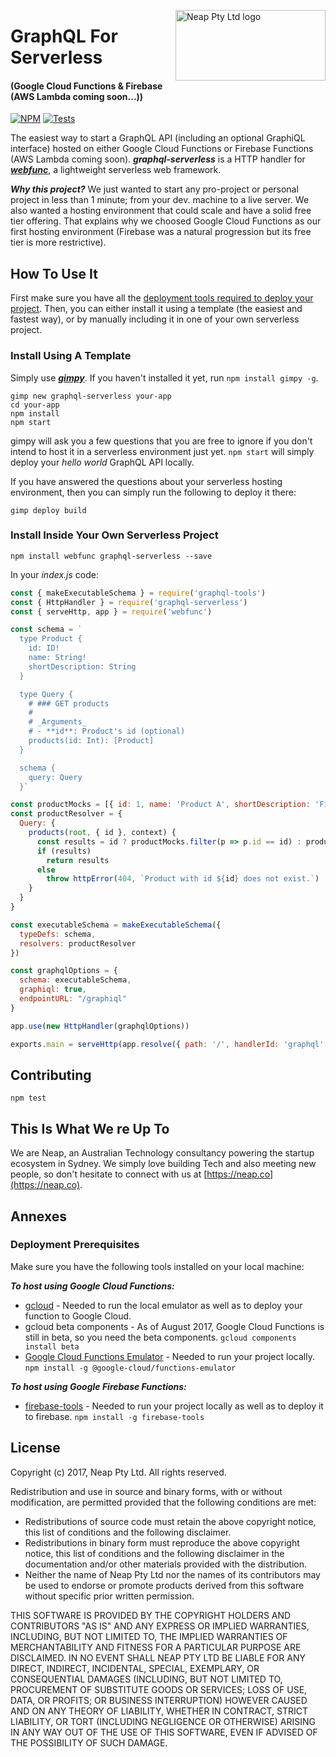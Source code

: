 <a href="https://neap.co" target="_blank"><img src="https://neap.co/img/neap_logo_built_with_love.png" alt="Neap Pty Ltd logo" title="Neap" height="113" width="240" style="float: right" align="right" /></a>

# GraphQL For Serverless
#### (Google Cloud Functions & Firebase (AWS Lambda coming soon...))
[![NPM][1]][2] [![Tests][3]][4]

[1]: https://img.shields.io/npm/v/graphql-serverless.svg?style=flat
[2]: https://www.npmjs.com/package/graphql-serverless
[3]: https://travis-ci.org/nicolasdao/graphql-serverless.svg?branch=master
[4]: https://travis-ci.org/nicolasdao/graphql-serverless

The easiest way to start a GraphQL API (including an optional GraphiQL interface) hosted on either Google Cloud Functions or Firebase Functions (AWS Lambda coming soon). _**graphql-serverless**_ is a HTTP handler for [_**webfunc**_](https://github.com/nicolasdao/webfunc), a lightweight serverless web framework.

_**Why this project?**_ We just wanted to start any pro-project or personal project in less than 1 minute; from your dev. machine to a live server. We also wanted a hosting environment that could scale and have a solid free tier offering. That explains why we choosed Google Cloud Functions as our first hosting environment (Firebase was a natural progression but its free tier is more restrictive).

## How To Use It
First make sure you have all the [deployment tools required to deploy your project](#deployment-prerequisites). Then, you can either install it using a template (the easiest and fastest way), or by manually including it in one of your own serverless project. 
### Install Using A Template
Simply use [_**gimpy**_](https://github.com/nicolasdao/gimpy). If you haven't installed it yet, run ```npm install gimpy -g```.
```
gimp new graphql-serverless your-app 
cd your-app
npm install
npm start
```

gimpy will ask you a few questions that you are free to ignore if you don't intend to host it in a serverless environment just yet. ```npm start``` will simply deploy your _hello world_ GraphQL API locally. 

If you have answered the questions about your serverless hosting environment, then you can simply run the following to deploy it there:
```
gimp deploy build
``` 

### Install Inside Your Own Serverless Project 

```
npm install webfunc graphql-serverless --save
```
In your _index.js_ code:

```js
const { makeExecutableSchema } = require('graphql-tools')
const { HttpHandler } = require('graphql-serverless')
const { serveHttp, app } = require('webfunc')

const schema = `
  type Product {
    id: ID!
    name: String!
    shortDescription: String
  }

  type Query {
    # ### GET products
    #
    # _Arguments_
    # - **id**: Product's id (optional)
    products(id: Int): [Product]
  }

  schema {
    query: Query
  }`

const productMocks = [{ id: 1, name: 'Product A', shortDescription: 'First product.' }, { id: 2, name: 'Product B', shortDescription: 'Second product.' }]
const productResolver = {
  Query: {
    products(root, { id }, context) {
      const results = id ? productMocks.filter(p => p.id == id) : productMocks
      if (results)
        return results
      else
        throw httpError(404, `Product with id ${id} does not exist.`)
    }
  }
}

const executableSchema = makeExecutableSchema({
  typeDefs: schema,
  resolvers: productResolver
})

const graphqlOptions = {
  schema: executableSchema,
  graphiql: true,
  endpointURL: "/graphiql"
}

app.use(new HttpHandler(graphqlOptions))

exports.main = serveHttp(app.resolve({ path: '/', handlerId: 'graphql' }))
```


## Contributing
```
npm test
```

## This Is What We re Up To
We are Neap, an Australian Technology consultancy powering the startup ecosystem in Sydney. We simply love building Tech and also meeting new people, so don't hesitate to connect with us at [https://neap.co](https://neap.co).

## Annexes
### Deployment Prerequisites
Make sure you have the following tools installed on your local machine:

_**To host using Google Cloud Functions:**_
- [gcloud](https://cloud.google.com/sdk/gcloud/) - Needed to run the local emulator as well as to deploy your function to Google Cloud.
- gcloud beta components - As of August 2017, Google Cloud Functions is still in beta, so you need the beta components.
  ```gcloud components install beta```
- [Google Cloud Functions Emulator](https://github.com/GoogleCloudPlatform/cloud-functions-emulator) - Needed to run your project locally.
  ```npm install -g @google-cloud/functions-emulator```

_**To host using Google Firebase Functions:**_
- [firebase-tools](https://github.com/firebase/firebase-tools) - Needed to run your project locally as well as to deploy it to firebase.
  ```npm install -g firebase-tools```


## License
Copyright (c) 2017, Neap Pty Ltd.
All rights reserved.

Redistribution and use in source and binary forms, with or without modification, are permitted provided that the following conditions are met:
* Redistributions of source code must retain the above copyright notice, this list of conditions and the following disclaimer.
* Redistributions in binary form must reproduce the above copyright notice, this list of conditions and the following disclaimer in the documentation and/or other materials provided with the distribution.
* Neither the name of Neap Pty Ltd nor the names of its contributors may be used to endorse or promote products derived from this software without specific prior written permission.

THIS SOFTWARE IS PROVIDED BY THE COPYRIGHT HOLDERS AND CONTRIBUTORS "AS IS" AND
ANY EXPRESS OR IMPLIED WARRANTIES, INCLUDING, BUT NOT LIMITED TO, THE IMPLIED
WARRANTIES OF MERCHANTABILITY AND FITNESS FOR A PARTICULAR PURPOSE ARE
DISCLAIMED. IN NO EVENT SHALL NEAP PTY LTD BE LIABLE FOR ANY
DIRECT, INDIRECT, INCIDENTAL, SPECIAL, EXEMPLARY, OR CONSEQUENTIAL DAMAGES
(INCLUDING, BUT NOT LIMITED TO, PROCUREMENT OF SUBSTITUTE GOODS OR SERVICES;
LOSS OF USE, DATA, OR PROFITS; OR BUSINESS INTERRUPTION) HOWEVER CAUSED AND
ON ANY THEORY OF LIABILITY, WHETHER IN CONTRACT, STRICT LIABILITY, OR TORT
(INCLUDING NEGLIGENCE OR OTHERWISE) ARISING IN ANY WAY OUT OF THE USE OF THIS
SOFTWARE, EVEN IF ADVISED OF THE POSSIBILITY OF SUCH DAMAGE.
